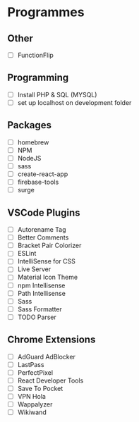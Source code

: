 # Programmes
## Other
- [ ] FunctionFlip
## Programming
- [ ] Install PHP & SQL (MYSQL)
- [ ] set up localhost on development folder
## Packages
- [ ] homebrew
- [ ] NPM
- [ ] NodeJS
- [ ] sass
- [ ] create-react-app
- [ ] firebase-tools
- [ ] surge
## VSCode Plugins
- [ ] Autorename Tag
- [ ] Better Comments
- [ ] Bracket Pair Colorizer
- [ ] ESLint
- [ ] IntelliSense for CSS
- [ ] Live Server
- [ ] Material Icon Theme
- [ ] npm Intellisense
- [ ] Path Intellisense
- [ ] Sass
- [ ] Sass Formatter
- [ ] TODO Parser
## Chrome Extensions
- [ ] AdGuard AdBlocker
- [ ] LastPass
- [ ] PerfectPixel
- [ ] React Developer Tools
- [ ] Save To Pocket
- [ ] VPN Hola
- [ ] Wappalyzer
- [ ] Wikiwand
